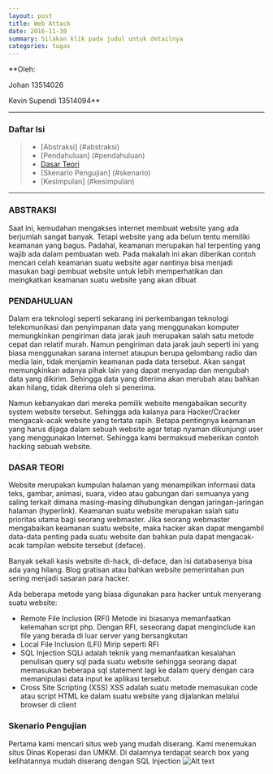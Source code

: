 ```yaml
---
layout: post
title: Web Attack
date: 2016-11-30
summary: Silakan klik pada judul untuk detailnya
categories: tugas
---
```



**Oleh: 

Johan 13514026

Kevin Supendi 13514094**

---------------

### Daftar Isi

>* [Abstraksi] (#abstraksi)
>* [Pendahuluan] (#pendahuluan)
>* [Dasar Teori](#dasar)
>* [Skenario Pengujian] (#skenario)
>* [Kesimpulan] (#kesimpulan)

---------------


### <a name="abstraksi"></a>**ABSTRAKSI**
Saat ini, kemudahan mengakses internet membuat website yang ada berjumlah sangat banyak. Tetapi website yang ada belum tentu memiliki keamanan yang bagus. Padahal, keamanan merupakan hal terpenting yang wajib ada dalam pembuatan web. Pada makalah ini akan diberikan contoh mencari celah keamanan suatu website agar nantinya bisa menjadi masukan bagi pembuat website untuk lebih memperhatikan dan meingkatkan keamanan suatu website yang akan dibuat

### <a name="pendahuluan"></a>**PENDAHULUAN**
Dalam era teknologi seperti sekarang ini perkembangan teknologi telekomunikasi dan penyimpanan data yang menggunakan komputer memungkinkan pengiriman data jarak jauh  merupakan salah satu metode cepat dan relatif murah. Namun pengiriman data jarak jauh seperti ini yang biasa menggunakan sarana internet ataupun berupa gelombang radio dan media lain, tidak menjamin keamanan pada data tersebut. Akan sangat memungkinkan adanya pihak lain yang dapat menyadap dan mengubah data yang dikirim. Sehingga data yang diterima akan merubah atau bahkan akan hilang, tidak diterima oleh si penerima.

Namun kebanyakan dari mereka pemilik website mengabaikan security system website tersebut. Sehingga ada kalanya para Hacker/Cracker mengacak-acak website yang tertata rapih. Betapa pentingnya keamanan yang harus dijaga dalam sebuah website agar tetap nyaman dikunjungi user yang menggunakan Internet. Sehingga kami bermaksud meberikan contoh hacking sebuah website.

### <a name="dasar"></a>**DASAR TEORI**
Website merupakan kumpulan halaman yang menampilkan informasi data teks, gambar, animasi, suara, video atau gabungan dari semuanya yang saling terkait dimana masing-masing dihubungkan dengan jaringan-jaringan halaman (hyperlink). Keamanan suatu website merupakan salah satu prioritas utama bagi seorang webmaster. Jika seorang webmaster mengabaikan keamanan suatu website, maka hacker akan dapat mengambil data-data penting pada suatu website dan bahkan pula dapat mengacak-acak tampilan website tersebut (deface). 

Banyak sekali kasis website di-hack, di-deface, dan isi databasenya bisa ada yang hilang. Blog gratisan atau bahkan website pemerintahan pun sering menjadi sasaran para hacker. 

Ada beberapa metode yang biasa digunakan para hacker untuk menyerang suatu website:
* Remote File Inclusion (RFI)
Metode ini biasanya memanfaatkan kelemahan script php. Dengan RFI, seseorang dapat menginclude kan file yang berada di luar server yang bersangkutan
* Local File Inclusion (LFI)
Mirip seperti RFI
* SQL Injection
SQLi adalah teknik yang memanfaatkan kesalahan penulisan query sql pada suatu website sehingga seorang dapat memasukan beberapa sql statement lagi ke dalam query dengan cara memanipulasi data input ke aplikasi tersebut.
* Cross Site Scripting (XSS)
XSS adalah suatu metode memasukan code atau script HTML ke dalam suatu website yang dijalankan melalui browser di client

### <a name="skenario"></a> **Skenario Pengujian**
Pertama kami mencari situs web yang mudah diserang. Kami menemukan situs Dinas Koperasi dan UMKM. Di dalamnya terdapat search box yang kelihatannya mudah diserang dengan SQL Injection
![Alt text](https://raw.githubusercontent.com/Johansentosa/Tugas-quiz-IF3130-Web-Attack/master/home.png "http://infokumkm.surakarta.go.id/home.php")

